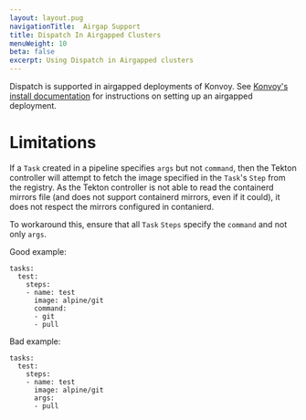 ```yaml
---
layout: layout.pug
navigationTitle:  Airgap Support
title: Dispatch In Airgapped Clusters
menuWeight: 10
beta: false
excerpt: Using Dispatch in Airgapped clusters
---
```


Dispatch is supported in airgapped deployments of Konvoy. See [Konvoy's install documentation](/dkp/konvoy/latest/install/install-airgapped/) for instructions on setting up an airgapped deployment.

# Limitations

If a `Task` created in a pipeline specifies `args` but not `command`, then the Tekton controller will attempt to fetch the image specified in the `Task`'s `Step` from the registry. As the Tekton controller is not able to read the containerd mirrors file (and does not support containerd mirrors, even if it could), it does not respect the mirrors configured in contanierd.

To workaround this, ensure that all `Task` `Steps` specify the `command` and not only `args`.

Good example:

```
tasks:
  test:
    steps:
    - name: test
      image: alpine/git
      command:
      - git
      - pull
```

Bad example:

```
tasks:
  test:
    steps:
    - name: test
      image: alpine/git
      args:
      - pull
```
